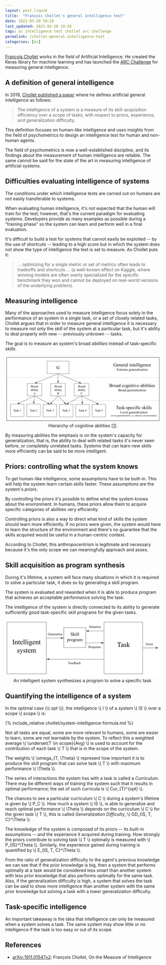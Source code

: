 ```yaml
---
layout: post.liquid
title:  "François Chollet's general intelligence test"
date: 2021-03-20 19:29
last_updated: 2021-03-20 19:29
tags: ai intelligence test chollet arc challenge
permalink: /chollet-general-intelligence-test
categories: [ai]
---
```

[François Chollet](#references) works in the field of Artificial Intelligence.
He created the Keras library for machine learning and has
launched the [ARC Challenge](#references) for measuring general intelligence.

## A definition of general intelligence

In 2019, [Chollet published a paper](#references) where he defines artificial general
intelligence as follows:

> The intelligence of a system is a measure of its skill-acquisition efficiency
> over a scope of tasks, with respect to priors, experience, and generalization difficulty.

This definition focuses on human-like intelligence and uses insights from the field of
psychometrics to design an intelligence test for human and non-human agents.

The field of psychometrics is now a well-established discipline,
and its findings about the measurement of human intelligence are reliable. The
same cannot be said for the state of the art in measuring intelligence of artificial
systems.

## Difficulties evaluating intelligence of systems

The conditions under which intelligence tests are
carried out on humans are not easily transferable to systems.

When evaluating human intelligence, it's not expected that the human will train for the
test; however, that's the current paradigm for evaluating systems. Developers
provide as many examples as possible during a "training phase" so the system can learn and
perform well in a final evaluation.

It's difficult to build a test for systems that cannot easily be exploited --
by the use of shortcuts -- leading to a high score but in which the system does not
show the type of intelligence the test is set to measure. As Chollet puts it:

> ... optimizing for a single metric or set of metrics often leads to tradeoffs and
> shortcuts ... (a well-known effect on Kaggle, where winning models are often overly
> specialized for the specific benchmark they won and cannot be deployed on real-world
> versions of the underlying problem).

## Measuring intelligence

Many of the approaches used to measure intelligence focus solely in the performance of
an system in a single task, or a set of closely  related tasks, Chollet argues that in
order to measure general intelligence it is necessary to measure not only the _skill_
of the system at a particular task, but it's ability to deal properly with new --
previously unknown -- tasks.

The goal is to measure an system's broad _abilities_ instead of task-specific _skills_.

<div style="text-align: center">
    <img src="/assets/images/hierarchy-cognitive-abilities.png">
    <figcaption>
        Hierarchy of cognitive abilities [<a href="#bib:chollet-1">1</a>].
    </figcaption>
</div>

By measuring abilities the emphasis is on the system's capacity for generalization,
that is, the ability to deal with related tasks it's never seen before, or completely
unrelated tasks. Systems that can learn new skills more efficiently can be said to be
more intelligent.

## Priors: controlling what the system knows

To get human-like intelligence, some assumptions have to be built-in. This will help
the system learn certain skills faster. These assumptions are the system's _priors_.

By controlling the priors it's possible to define what the system knows about the
environment. In humans, these priors allow them to acquire specific categories of
abilities very efficiently.

Controlling priors is also a way to direct what kind of skills the system should learn
more efficiently. If no priors were given, the system would have to learn the
structure of the environment and there's no guarantee that the skills acquired would be
useful in a human-centric context.

According to Chollet, this anthropocentrism is legitimate and necessary because it's
the only scope we can meaningfully approach and asses.

## Skill acquisition as program synthesis

During it's lifetime, a system will face many situations in which it is required to
solve a particular task, it does so by generating a skill program.

The system is evaluated and rewarded when it is able to produce program that
achieves an acceptable performance solving the task.

The intelligence of the system is directly connected to its ability to generate
sufficiently good task-specific skill programs for the given tasks.

<div style="text-align: center">
    <img src="/assets/images/chollet-system-skill-task.png">
    <figcaption>
        An intelligent system synthesizes a program to solve a specific task.
    </figcaption>
</div>

## Quantifying the intelligence of a system

In the optimal case (\\( opt \\)), the intelligence \\( I \\) of a system \\( IS \\)
over a scope \\( scope \\) is:

{% include_relative chollet/system-intelligence-formula.md %}

Not all tasks are equal, some are more relevant to humans, some are easier to learn,
some are not learnable by the system.
To reflect this a weighted average \\( \underset{T \in scope}{Avg} \\) is used to account
for the contribution of each task \\( T \\) that is in the scope of the system.

The weights \\( \omega\_{T, \Theta} \\) represent how important it is to produce
the skill program that can solve task \\( T \\) with maximum performance \\( \Theta \\).

The series of interactions the system has with a task is called a _Curriculum_.
There may be different ways of training the system such that it results in
optimal performance; the set of such curricula is \\( Cur\_{T}^{opt} \\).

The chances to see a particular curriculum \\( C \\) during a system's lifetime is given
by \\( P_C \\). How much a system \\( IS \\), is able to generalize and reach optimal
performance \\( \Theta \\) depends on the curriculum \\( C \\) for the given
task \\( T \\), this is called _Generalization Difficulty_, \\( GD\_{IS, T, C}^\Theta \\).

The knowledge of the system is composed of its priors -- its built-in assumptions --
and the experience it acquired during training. How strongly the priors contribute
to solving task \\( T \\) optimally is measured with \\( P_\{IS}^\Theta \\).
Similarly, the experience gained during training is quantified by
\\( E\_{IS, T, C}^\Theta \\).

From the ratio of generalization difficulty to the agent's previous knowledge we can see
that if the prior knowledge is big, then a system that performs optimally
at a task would be considered less smart than another system with less prior knowledge
that also performs optimally for the same task. Also, if the generalization
difficulty is high, a system that solves the task can be said to show more intelligence
than another system with the same prior knowledge but solving a task with a lower
generalization difficulty.

## Task-specific intelligence

An important takeaway is the idea that intelligence can only be measured
when a system solves a task. The same system may show little or no intelligence if
the task is too easy or out of its scope.

## References

- <a name="bib:chollet-1">[arXiv:1911.01547v2](https://arxiv.org/abs/1911.01547v2)</a>:
François Chollet, On the Measure of Intelligence
